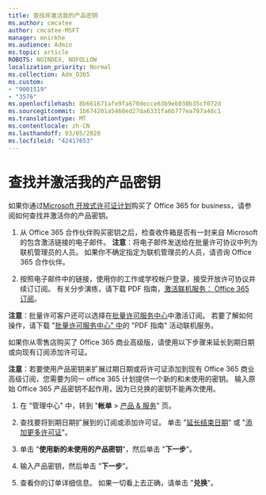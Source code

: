 ```yaml
---
title: 查找并激活我的产品密钥
ms.author: cmcatee
author: cmcatee-MSFT
manager: mnirkhe
ms.audience: Admin
ms.topic: article
ROBOTS: NOINDEX, NOFOLLOW
localization_priority: Normal
ms.collection: Adm_O365
ms.custom:
- "9001519"
- "3576"
ms.openlocfilehash: 8b661671afe9fa670decce63b9eb030b35cf072d
ms.sourcegitcommit: 1b674201a5460ed27da6331fa6b777ea787a4dc1
ms.translationtype: MT
ms.contentlocale: zh-CN
ms.lasthandoff: 03/05/2020
ms.locfileid: "42417653"
---
```

# <a name="find-and-activate-my-product-key"></a>查找并激活我的产品密钥

如果你通过[Microsoft 开放式许可证计划](https://go.microsoft.com/fwlink/p/?LinkID=613298)购买了 Office 365 for business，请参阅如何查找并激活你的产品密钥。

1. 从 Office 365 合作伙伴购买密钥之后，检查收件箱是否有一封来自 Microsoft 的包含激活链接的电子邮件。  **注意**：将电子邮件发送给在批量许可协议中列为联机管理员的人员。  如果你不确定指定为联机管理员的人员，请咨询 Office 365 合作伙伴。

2. 按照电子邮件中的链接，使用你的工作或学校帐户登录，接受开放许可协议并续订订阅。  有关分步演练，请下载 PDF 指南，[激活联机服务： Office 365 订阅](https://go.microsoft.com/fwlink/p/?LinkId=618100)。 

**注意**：批量许可客户还可以选择在[批量许可服务中心](https://go.microsoft.com/fwlink/p/?LinkID=282016)中激活订阅。  若要了解如何操作，请下载 "[批量许可服务中心" 中](https://go.microsoft.com/fwlink/p/?LinkId=618096)的 "PDF 指南" 活动联机服务。

如果你从零售店购买了 Office 365 商业高级版，请使用以下步骤来延长到期日期或向现有订阅添加许可证。

**注意**：若要使用产品密钥来扩展过期日期或将许可证添加到现有 Office 365 商业高级订阅，您需要为同一 office 365 计划提供一个新的和未使用的密钥。  输入原始 Office 365 产品密钥不起作用，因为已兑换的密钥不能再次使用。

1. 在 "管理中心" 中，转到 "**帐单** > [产品 & 服务](https://go.microsoft.com/fwlink/p/?linkid=842054)" 页。

2. 查找要将到期日期扩展到的订阅或添加许可证。  单击 "[延长结束日期](https://go.microsoft.com/fwlink/p/?linkid=842054)" 或 "[添加更多许可证](https://go.microsoft.com/fwlink/p/?linkid=842054)"。

3. 单击 "**使用新的未使用的产品密钥**"，然后单击 "**下一步**"。

4. 输入产品密钥，然后单击 "**下一步**"。

5. 查看你的订单详细信息。  如果一切看上去正确，请单击 "**兑换**"。